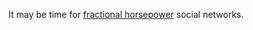 It may be time for <a href="https://duckduckgo.com/?q=site%3Ascripting.com+fractional+horsepower&t=hk&ia=web">fractional horsepower</a> social networks.
